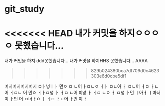 # git_study
<<<<<<< HEAD
내가 커밋을 하지ㅇㅇㅇㅇ 못했습니다...
=======
내가 커밋을 하지 ddd못했습니다...
내가 커밋을 하지HHS 못했습니다...
AAAA
>>>>>>> 829b024380bca7df709d0c4623303e6d0cbe5df1

머지머지머지머지
ㅁㅏ넝ㅣㅏ 먼ㅇ
 ㅁ
 ㄴ어 ㅏㅁㄴㅇ ㅓㅏ
 ㅁㄴ아 ㅓ
 ㅁㄴ어
  ㅓㅁ
  ㅏㄴ어
   ㅓㅁㄴ
   어
   먼ㅇ ㅓㅏㅁ넝
   ㅏ ㅓㅁ
   ㄴ어
   마넝
   ㅏ ㅓㅁ
   ㄴㅇ ㅓ
   ㅁ넝
    ㅏ먼
    ㅣ아ㅓ ㅣ마너이 ㅏ먼
     어
     ㅁ너ㅏㅇ
     ㅣ ㅓㅁ
     ㅏㄴ어
     ㅏ먼
     아 ㅓ
